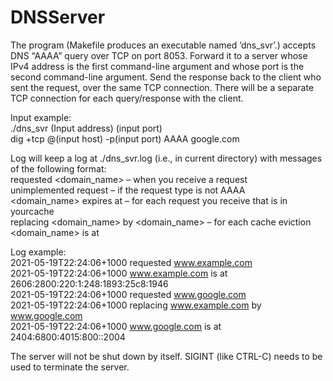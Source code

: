 # DNSServer

The program (Makefile produces an executable named ’dns_svr’.) accepts DNS “AAAA” query over TCP on port 8053. Forward it to a server whose IPv4 address is the first command-line argument and whose port is the second command-line argument. Send the response back to the client who sent the request, over the same TCP connection. There will be a separate TCP connection for each query/response with the client. 
  
Input example:  
./dns_svr (Input address) (input port)  
dig +tcp @(input host) -p(input port) AAAA google.com  
  
Log will keep a log at ./dns_svr.log (i.e., in current directory) with messages of the following format:  
<timestamp> requested <domain_name> – when you receive a request  
<timestamp> unimplemented request – if the request type is not AAAA  
<timestamp> <domain_name> expires at <timestamp> – for each request you receive that is in yourcache  
<timestamp> replacing <domain_name> by <domain_name> – for each cache eviction  
<timestamp> <domain_name> is at <IP address>  
  
Log example:  
2021-05-19T22:24:06+1000 requested www.example.com  
2021-05-19T22:24:06+1000 www.example.com is at 2606:2800:220:1:248:1893:25c8:1946  
2021-05-19T22:24:06+1000 requested www.google.com  
2021-05-19T22:24:06+1000 replacing www.example.com by www.google.com  
2021-05-19T22:24:06+1000 www.google.com is at 2404:6800:4015:800::2004  
  
The server will not be shut down by itself. SIGINT (like CTRL-C) needs to be used to terminate the server.
